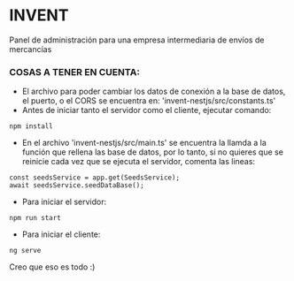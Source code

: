 # INVENT
Panel de administración para una empresa intermediaria de envíos de mercancías

### COSAS A TENER EN CUENTA:

* El archivo para poder cambiar los datos de conexión a la base de datos, el puerto, o el CORS se encuentra en: 'invent-nestjs/src/constants.ts'
* Antes de iniciar tanto el servidor como el cliente, ejecutar comando:
```
npm install
```
* En el archivo 'invent-nestjs/src/main.ts' se encuentra la llamda a la función que rellena las base de datos, por lo tanto, si no quieres que se reinicie cada vez que se ejecuta el servidor, comenta las lineas:
```
const seedsService = app.get(SeedsService);
await seedsService.seedDataBase();
```
* Para iniciar el servidor:
```
npm run start
```
* Para iniciar el cliente:
```
ng serve
```

Creo que eso es todo :)
